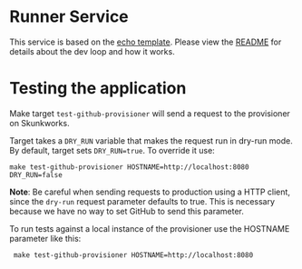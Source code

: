 # Runner Service

This service is based on the [echo
template](https://github.com/datawire/infrastructure/tree/master/echo). Please view the
[README](https://github.com/datawire/infrastructure/tree/master/echo) for details about the dev loop
and how it works.

# Testing the application

Make target `test-github-provisioner` will send a request to the provisioner on Skunkworks.  

Target takes a `DRY_RUN` variable that makes the request run in dry-run mode. By default, target sets `DRY_RUN=true`. To override it use:

```shell
make test-github-provisioner HOSTNAME=http://localhost:8080 DRY_RUN=false
```

**Note**: Be careful when sending requests to production using a HTTP client, since the `dry-run` request parameter 
defaults to true. This is necessary because we have no way to set GitHub to send this parameter. 

To run tests against a local instance of the provisioner use the HOSTNAME parameter like this:

```shell
 make test-github-provisioner HOSTNAME=http://localhost:8080
```